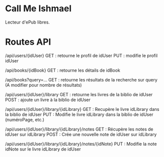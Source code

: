 # Call Me Ishmael

Lecteur d'ePub libres.

# Routes API

/api/users/{idUser}
GET : retourne le profil de idUser
PUT : modifie le profil idUser

/api/books/{idBook}
GET : retourne les détails de idBook

/api/books?query=...
GET : retourne les résultats de la recherche sur query
(A modifier pour nombre de résultats)

/api/users/{idUser}/library
GET : retourne les livres de la biblio de idUser
POST : ajoute un livre à la biblio de idUser

/api/users/{idUser}/library/{idLibrary}
GET : Recupère le livre idLibrary dans la biblio de idUser
PUT : Modifie le livre idLibrary dans la biblio de idUser (numéroPage, etc.)

/api/users/{idUser}/library/{idLibrary}/notes
GET : Récupère les notes de idUser sur idLibrary
POST : Crée une nouvelle note de idUser sur idLibrary

/api/users/{idUser}/library/{idLibrary}/notes/{idNote}
PUT : Modifie la note idNote sur le livre idLibrary de idUser
